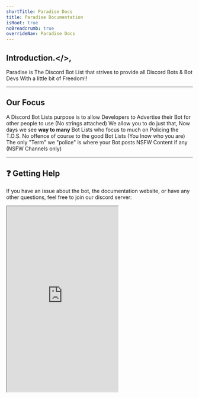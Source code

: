 ```yaml
---
shortTitle: Paradise Docs
title: Paradise Documentation
isRoot: true
noBreadcrumb: true
overrideNav: Paradise Docs
---
```


 ## Introduction.</>,
 Paradise is The Discord Bot List that strives to provide all Discord Bots & Bot Devs With a little bit of Freedom!!

---

 ## Our Focus
 A Discord Bot Lists purpose is to allow Developers to Advertise their Bot for other people to use (No strings attached)
 We allow you to do just that, Now days we see <strong>way to many</strong> Bot Lists who focus to much on Policing the T.O.S. No offence of course to the good Bot Lists (You lnow who you are)
 The only "Term" we "police" is where your Bot posts NSFW Content if any (NSFW Channels only)

---

## ❓ Getting Help

If you have an issue about the bot, the documentation website, or have any other questions, feel free to join our discord server:

<Iframe src="https://discordapp.com/widget?id=727615775850102801&theme=dark" height="500" />

